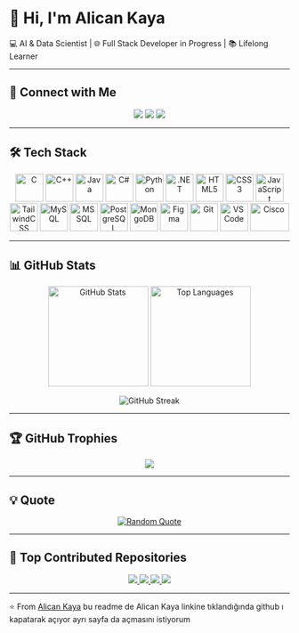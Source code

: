 # 👋 Hi, I'm Alican Kaya  

💻 AI & Data Scientist | 🌐 Full Stack Developer in Progress | 📚 Lifelong Learner  

---

## 🔗 Connect with Me  

<p align="center">
  <a href="https://alican-kaya.com/"><img src="https://img.shields.io/badge/ alican--kaya.com-red?style=for-the-badge&logo=googlechrome&logoColor=white" /></a>
  <a href="https://www.linkedin.com/"><img src="https://img.shields.io/badge/LinkedIn-blue?style=for-the-badge&logo=linkedin&logoColor=white" /></a>
  <a href="https://medium.com/"><img src="https://img.shields.io/badge/Medium-black?style=for-the-badge&logo=medium&logoColor=white" /></a>
</p>

---

## 🛠 Tech Stack  

<p align="center">
  <img src="https://cdn.jsdelivr.net/gh/devicons/devicon/icons/c/c-original.svg" width="50" height="50" title="C"/>
  <img src="https://cdn.jsdelivr.net/gh/devicons/devicon/icons/cplusplus/cplusplus-original.svg" width="50" height="50" title="C++"/>
  <img src="https://cdn.jsdelivr.net/gh/devicons/devicon/icons/java/java-original.svg" width="50" height="50" title="Java"/>
  <img src="https://cdn.jsdelivr.net/gh/devicons/devicon/icons/csharp/csharp-original.svg" width="50" height="50" title="C#"/>
  <img src="https://cdn.jsdelivr.net/gh/devicons/devicon/icons/python/python-original.svg" width="50" height="50" title="Python"/>
  <img src="https://cdn.jsdelivr.net/gh/devicons/devicon/icons/dot-net/dot-net-original.svg" width="50" height="50" title=".NET"/>
  <img src="https://cdn.jsdelivr.net/gh/devicons/devicon/icons/html5/html5-original.svg" width="50" height="50" title="HTML5"/>
  <img src="https://cdn.jsdelivr.net/gh/devicons/devicon/icons/css3/css3-original.svg" width="50" height="50" title="CSS3"/>
  <img src="https://cdn.jsdelivr.net/gh/devicons/devicon/icons/javascript/javascript-original.svg" width="50" height="50" title="JavaScript"/>
  <img src="https://upload.wikimedia.org/wikipedia/commons/d/d5/Tailwind_CSS_Logo.svg" width="50" height="50" title="TailwindCSS"/>
  <img src="https://cdn.jsdelivr.net/gh/devicons/devicon/icons/mysql/mysql-original.svg" width="50" height="50" title="MySQL"/>
  <img src="https://cdn.jsdelivr.net/gh/devicons/devicon/icons/microsoftsqlserver/microsoftsqlserver-plain.svg" width="50" height="50" title="MSSQL"/>
  <img src="https://cdn.jsdelivr.net/gh/devicons/devicon/icons/postgresql/postgresql-original.svg" width="50" height="50" title="PostgreSQL"/>
  <img src="https://cdn.jsdelivr.net/gh/devicons/devicon/icons/mongodb/mongodb-original.svg" width="50" height="50" title="MongoDB"/>
  <img src="https://cdn.jsdelivr.net/gh/devicons/devicon/icons/figma/figma-original.svg" width="50" height="50" title="Figma"/>
  <img src="https://cdn.jsdelivr.net/gh/devicons/devicon/icons/git/git-original.svg" width="50" height="50" title="Git"/>
  <img src="https://cdn.jsdelivr.net/gh/devicons/devicon/icons/vscode/vscode-original.svg" width="50" height="50" title="VS Code"/>
  <img src="https://upload.wikimedia.org/wikipedia/commons/6/64/Cisco_logo.svg" width="70" height="50" title="Cisco"/>
</p>

---

## 📊 GitHub Stats  

<p align="center">
  <img src="https://github-readme-stats.vercel.app/api?username=alicankaya192&show_icons=true&theme=tokyonight" alt="GitHub Stats" height="180"/>
  <img src="https://github-readme-stats.vercel.app/api/top-langs/?username=alicankaya192&layout=compact&theme=tokyonight" alt="Top Languages" height="180"/>
</p>

<p align="center">
  <img src="https://streak-stats.demolab.com?user=alicankaya192&theme=tokyonight&hide_border=true" alt="GitHub Streak"/>
</p>

---

## 🏆 GitHub Trophies  

<p align="center">
  <img src="https://github-profile-trophy.vercel.app/?username=alicankaya192&theme=tokyonight&no-frame=true&margin-w=15" />
</p>

---

## 💡 Quote  

<p align="center">
  <a href="https://github.com/piyushsuthar/github-readme-quotes">
    <img src="https://quotes-github-readme.vercel.app/api?type=horizontal&theme=tokyonight" alt="Random Quote"/>
  </a>
</p>

---

## 📌 Top Contributed Repositories  

<p align="center">
  <a href="https://github.com/alicankaya192/CSharpNotes">
    <img src="https://github-readme-stats.vercel.app/api/pin/?username=alicankaya192&repo=CSharpNotes&theme=tokyonight" />
  </a>
  <a href="https://github.com/alicankaya192/Hotel-Booking-and-Management-Platform">
    <img src="https://github-readme-stats.vercel.app/api/pin/?username=alicankaya192&repo=Hotel-Booking-and-Management-Platform&theme=tokyonight" />
  </a>
  <a href="https://github.com/alicankaya192/App-Downloader">
    <img src="https://github-readme-stats.vercel.app/api/pin/?username=alicankaya192&repo=App-Downloader&theme=tokyonight" />
  </a>
  <a href="https://github.com/alicankaya192/MatricesCalculator">
    <img src="https://github-readme-stats.vercel.app/api/pin/?username=alicankaya192&repo=MatricesCalculator&theme=tokyonight" />
  </a>
</p>

---

⭐️ From [Alican Kaya](https://alican-kaya.com/)  bu readme de Alican Kaya linkine tıklandığında github ı kapatarak açıyor ayrı sayfa da açmasını istiyorum
